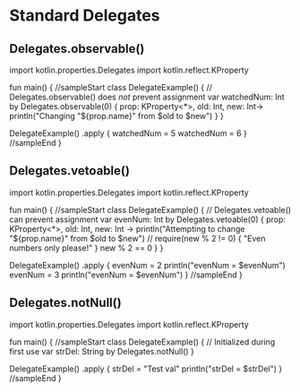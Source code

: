 # Standard Delegates

## Delegates.observable()

<div class="kotlin-code">
import kotlin.properties.Delegates
import kotlin.reflect.KProperty

fun main() {
//sampleStart
  class DelegateExample() {
    // Delegates.observable() does *not* prevent assignment
    var watchedNum: Int by Delegates.observable(0) { prop: KProperty&lt;*>, old: Int, new: Int->
      println("Changing \"${prop.name}\" from $old to $new")
    }
  }

  DelegateExample()
    .apply {
      watchedNum = 5
      watchedNum = 6
    }
//sampleEnd
}
</div>

## Delegates.vetoable() 

<div class="kotlin-code">
import kotlin.properties.Delegates
import kotlin.reflect.KProperty

fun main() {
//sampleStart
  class DelegateExample() {
    // Delegates.vetoable() can prevent assignment
    var evenNum: Int by Delegates.vetoable(0) { prop: KProperty&lt;*>, old: Int, new: Int ->
      println("Attempting to change \"${prop.name}\" from $old to $new")
      // require(new % 2 != 0) { "Even numbers only please!" }
      new % 2 == 0
    }
  }

  DelegateExample()
    .apply {
      evenNum = 2
      println("evenNum = $evenNum")
      evenNum = 3
      println("evenNum = $evenNum")
    }
//sampleEnd
}
</div>

## Delegates.notNull()

<div class="kotlin-code">
import kotlin.properties.Delegates
import kotlin.reflect.KProperty

fun main() {
//sampleStart
  class DelegateExample() {
    // Initialized during first use
    var strDel: String by Delegates.notNull()
  }

  DelegateExample()
    .apply {
      strDel = "Test val"
      println("strDel = $strDel")
    }
//sampleEnd
}
</div>